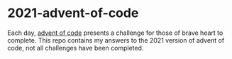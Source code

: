 # 2021-advent-of-code

Each day, [advent of code](https://adventofcode.com/2021) presents a challenge for those of brave heart to complete.
This repo contains my answers to the 2021 version of advent of code, not all challenges have been completed.
